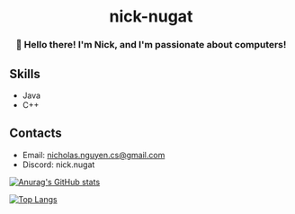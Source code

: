 <h1 align="center"> nick-nugat
<h3 align="center">👋 Hello there! I'm Nick, and I'm passionate about computers!</h3>

## Skills
- Java
- C++

## Contacts
- Email: nicholas.nguyen.cs@gmail.com
- Discord: nick.nugat


[![Anurag's GitHub stats](https://github-readme-stats.vercel.app/api?username=nick-nugat&show_icons=true&theme=transparent&hide_rank=true)](https://github.com/nick-nugat)

[![Top Langs](https://github-readme-stats.vercel.app/api/top-langs/?username=nick-nugat&theme=transparent)](https://github.com/anuraghazra/github-readme-stats)
